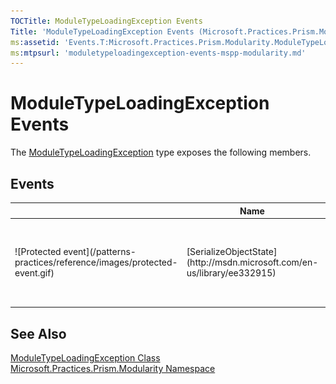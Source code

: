 ```yaml
---
TOCTitle: ModuleTypeLoadingException Events
Title: 'ModuleTypeLoadingException Events (Microsoft.Practices.Prism.Modularity)'
ms:assetid: 'Events.T:Microsoft.Practices.Prism.Modularity.ModuleTypeLoadingException'
ms:mtpsurl: 'moduletypeloadingexception-events-mspp-modularity.md'
---
```


# ModuleTypeLoadingException Events


The [ModuleTypeLoadingException](/patterns-practices/reference/moduletypeloadingexception-class-mspp-modularity) type exposes the following members.

## Events

<table>
<colgroup>
<col width="33%" />
<col width="33%" />
<col width="33%" />
</colgroup>
<thead>
<tr class="header">
<th> </th>
<th>Name</th>
<th>Description</th>
</tr>
</thead>
<tbody>
<tr class="odd">
<td>![Protected event](/patterns-practices/reference/images/protected-event.gif)</td>
<td>[SerializeObjectState](http://msdn.microsoft.com/en-us/library/ee332915)</td>
<td><div class="summary">
Occurs when an exception is serialized to create an exception state object that contains serialized data about the exception.
</div>
(Inherited from [Exception](http://msdn.microsoft.com/en-us/library/c18k6c59).)</td>
</tr>
</tbody>
</table>

## See Also

[ModuleTypeLoadingException Class](/patterns-practices/reference/moduletypeloadingexception-class-mspp-modularity)  
[Microsoft.Practices.Prism.Modularity Namespace](/patterns-practices/reference/mspp-modularity-namespace)  